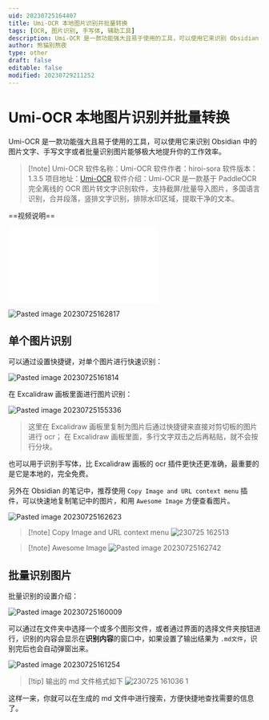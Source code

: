 ```yaml
---
uid: 20230725164407
title: Umi-OCR 本地图片识别并批量转换
tags: [OCR, 图片识别, 手写体, 辅助工具]
description: Umi-OCR 是一款功能强大且易于使用的工具，可以使用它来识别 Obsidian 中的图片文字、手写文字或者批量识别图片能够极大地提升你的工作效率。
author: 熊猫别熬夜
type: other
draft: false
editable: false
modified: 20230729211252
---
```


# Umi-OCR 本地图片识别并批量转换

Umi-OCR 是一款功能强大且易于使用的工具，可以使用它来识别 Obsidian 中的图片文字、手写文字或者批量识别图片能够极大地提升你的工作效率。

> [!note] Umi-OCR
> 软件名称：Umi-OCR
> 软件作者：hiroi-sora
> 软件版本：1.3.5
> 项目地址：[Umi-OCR](https://github.com/hiroi-sora/Umi-OCR)
> 软件介绍：Umi-OCR 是一款基于 PaddleOCR 完全离线的 OCR 图片转文字识别软件，支持截屏/批量导入图片，多国语言识别，合并段落，竖排文字识别，排除水印区域，提取干净的文本。

==视频说明==

<iframe src="//player.bilibili.com/player.html?aid=743993235&bvid=BV1Rk4y1g72v&cid=1209613692&page=1" scrolling="no" border="0" frameborder="no" framespacing="0" allowfullscreen="true"> </iframe>


![Pasted image 20230725162817](https://cdn.pkmer.cn/images/202307292110639.png!pkmer)

## 单个图片识别

可以通过设置快捷键，对单个图片进行快速识别：

![Pasted image 20230725161814](https://cdn.pkmer.cn/images/202307292109316.png!pkmer)

在 Excalidraw 画板里面进行图片识别：

![Pasted image 20230725155336](https://cdn.pkmer.cn/images/202307292109332.png!pkmer)

> 这里在 Excalidraw 画板里复制为图片后通过快捷键来直接对剪切板的图片进行 ocr； 在 Excalidraw 画板里面，多行文字双击之后再粘贴，就不会按行分块。

也可以用于识别手写体，比 Excalidraw 画板的 ocr 插件更快还更准确，最重要的是它是本地的，完全免费。

另外在 Obsidian 的笔记中，推荐使用 `Copy Image and URL context menu` 插件，可以快速地复制笔记中的图片，和用 `Awesome Image` 方便查看图片。

![Pasted image 20230725162623](https://cdn.pkmer.cn/images/202307292109567.png!pkmer)

> [!note] Copy Image and URL context menu
> ![230725 162513](https://cdn.pkmer.cn/images/202307292110466.gif!pkmer)

> [!note] Awesome Image
> ![Pasted image 20230725162742](https://cdn.pkmer.cn/images/202307292110952.png!pkmer)

## 批量识别图片

批量识别的设置介绍：

![Pasted image 20230725160009](https://cdn.pkmer.cn/images/202307292110836.png!pkmer)

可以通过在文件夹中选择一个或多个图形文件，或者通过界面的选择文件夹按钮进行，识别的内容会显示在**识别内容**的窗口中，如果设置了输出结果为 `.md文件`，识别完后也会自动弹窗出来。

![Pasted image 20230725161254](https://cdn.pkmer.cn/images/202307292110335.png!pkmer)

> [!tip] 输出的 md 文件格式如下
> ![230725 161036 1](https://cdn.pkmer.cn/images/202307292110388.gif)

这样一来，你就可以在生成的 md 文件中进行搜索，方便快捷地查找需要的信息了。
